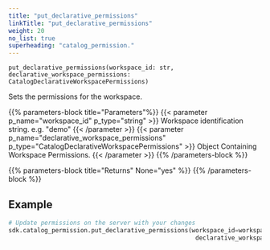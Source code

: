 ```yaml
---
title: "put_declarative_permissions"
linkTitle: "put_declarative_permissions"
weight: 20
no_list: true
superheading: "catalog_permission."
---
```




``put_declarative_permissions(workspace_id: str, declarative_workspace_permissions: CatalogDeclarativeWorkspacePermissions)``

Sets the permissions for the workspace.

{{% parameters-block  title="Parameters"%}}
{{< parameter p_name="workspace_id" p_type="string" >}}
Workspace identification string. e.g. "demo"
{{< /parameter >}}
{{< parameter p_name="declarative_workspace_permissions" p_type="CatalogDeclarativeWorkspacePermissions" >}}
Object Containing Workspace Permissions.
{{< /parameter >}}
{{% /parameters-block %}}

{{% parameters-block title="Returns" None="yes" %}}
{{% /parameters-block %}}

## Example

```python
# Update permissions on the server with your changes
sdk.catalog_permission.put_declarative_permissions(workspace_id=workspace_id,
                                                    declarative_workspace_permissions=declarative_permissions)
```

